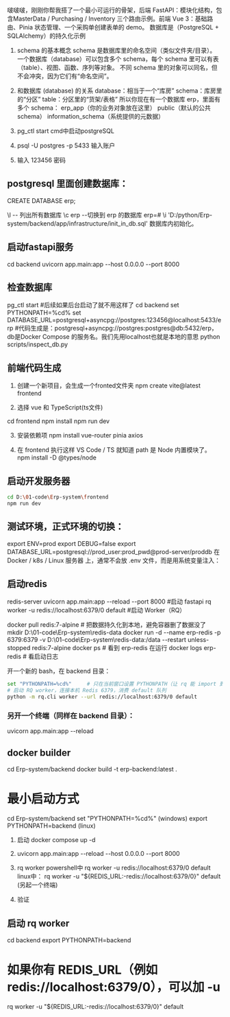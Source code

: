 啵啵啵，刚刚你帮我搭了一个最小可运行的骨架，后端 FastAPI：模块化结构，包含MasterData / Purchasing / Inventory 三个路由示例。前端 Vue 3：基础路由、Pinia 状态管理、一个采购单创建表单的 demo。 数据库是（PostgreSQL + SQLAlchemy）的持久化示例


1. schema 的基本概念
schema 是数据库里的命名空间（类似文件夹/目录）。
一个数据库（database）可以包含多个 schema，每个 schema 里可以有表（table）、视图、函数、序列等对象。
不同 schema 里的对象可以同名，但不会冲突，因为它们有“命名空间”。

2. 和数据库 (database) 的关系
database：相当于一个“库房”
schema：库房里的“分区”
table：分区里的“货架/表格”
所以你现在有一个数据库 erp，里面有多个 schema：
erp_app（你的业务对象放在这里）
public（默认的公共 schema）
information_schema（系统提供的元数据）

1. pg_ctl start   cmd中启动postgreSQL
2. psql -U postgres -p 5433    输入账户
3. 输入  123456   密码




## postgresql 里面创建数据库：
CREATE DATABASE erp;

\l   -- 列出所有数据库
\c erp   --切换到 erp 的数据库
erp=# \i 'D:/python/Erp-system/backend/app/infrastructure/init_in_db.sql'  数据库内初始化。


## 启动fastapi服务
cd backend
uvicorn app.main:app --host 0.0.0.0 --port 8000



## 检查数据库
pg_ctl start    #后续如果后台启动了就不用这样了
cd backend
set PYTHONPATH=%cd%
set DATABASE_URL=postgresql+asyncpg://postgres:123456@localhost:5433/erp   #代码生成是：postgresql+asyncpg://postgres:postgres@db:5432/erp， db是Docker Compose 的服务名。我们先用localhost也就是本地的意思
python scripts/inspect_db.py


## 前端代码生成
1.  创建一个新项目，会生成一个fronted文件夹
npm create vite@latest frontend

2. 选择 vue 和 TypeScript(ts文件)

  cd frontend
  npm install
  npm run dev

3. 安装依赖项
npm install vue-router pinia axios

4. 在 frontend 执行这样 VS Code / TS 就知道 path 是 Node 内置模块了。
npm install -D @types/node

## 启动开发服务器
```bash
cd D:\01-code\Erp-system\frontend
npm run dev
```


## 测试环境，正式环境的切换：
export ENV=prod
export DEBUG=false
export DATABASE_URL=postgresql://prod_user:prod_pwd@prod-server/proddb
在 Docker / k8s / Linux 服务器 上，通常不会放 .env 文件，而是用系统变量注入：



## 启动redis
redis-server
uvicorn app.main:app --reload --port 8000       #启动 fastapi
rq worker -u redis://localhost:6379/0 default   #启动 Worker（RQ）

docker pull redis:7-alpine # 把数据持久化到本地，避免容器删了数据没了
mkdir D:\01-code\Erp-system\redis-data
docker run -d --name erp-redis -p 6379:6379 -v D:\01-code\Erp-system\redis-data:/data --restart unless-stopped redis:7-alpine
docker ps             # 看到 erp-redis 在运行
docker logs erp-redis # 看启动日志

开一个新的 bash，在 backend 目录：
``` bash
set "PYTHONPATH=%cd%"     # 只在当前窗口设置 PYTHONPATH（让 rq 能 import 到 app.*）
# 启动 RQ worker，连接本机 Redis 6379，消费 default 队列
python -m rq.cli worker --url redis://localhost:6379/0 default
```

### 另开一个终端（同样在 backend 目录）：
uvicorn app.main:app --reload





## docker builder
cd Erp-system/backend
docker build -t erp-backend:latest .


# 最小启动方式
cd Erp-system/backend
set "PYTHONPATH=%cd%" (windows)
export PYTHONPATH=backend (linux)

1. 启动 docker compose up -d
2. uvicorn app.main:app --reload --host 0.0.0.0 --port 8000
3. rq worker
  powershell中
    rq worker -u redis://localhost:6379/0 default
  linux中：
    rq worker -u "${REDIS_URL:-redis://localhost:6379/0}" default   (另起一个终端)

4. 验证



## 启动 rq worker
cd backend
export PYTHONPATH=backend
# 如果你有 REDIS_URL（例如 redis://localhost:6379/0），可以加 -u
rq worker -u "${REDIS_URL:-redis://localhost:6379/0}" default
